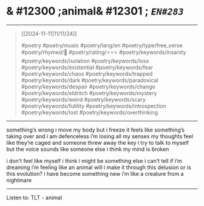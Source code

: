 # & #12300 ;animal& #12301 ; *`EN#283`*

---

> [[2024-11-11|11/11/24]]
> 
> #poetry 
> #poetry/music 
> #poetry/lang/en 
> #poetry/type/free_verse 
> #poetry/rhymed/🔴 
> #poetry/rating/⭐⭐⭐ 
> #poetry/keywords/insanity #poetry/keywords/isolation #poetry/keywords/loss #poetry/keywords/existential #poetry/keywords/fear #poetry/keywords/chaos #poetry/keywords/trapped #poetry/keywords/dark #poetry/keywords/paradoxical #poetry/keywords/despair #poetry/keywords/change #poetry/keywords/eldritch #poetry/keywords/mystery #poetry/keywords/weird #poetry/keywords/scary #poetry/keywords/futility #poetry/keywords/introspection #poetry/keywords/lost #poetry/keywords/overthinking 

---

something’s wrong
i move my body but i freeze
it feels like something’s taking over
and i am defenceless
i’m losing all my senses
my thoughts feel like they’re caged
and someone threw away the key
i try to talk to myself
but the voice sounds like someone else
i think my mind is broken

i don’t feel like myself
i think i might be something else
i can’t tell if i’m dreaming
i’m feeling like an animal
will i make it through this delusion
or is this evolution?
i have become something new
i’m like a creature from a nightmare

---

Listen to: TLT - animal